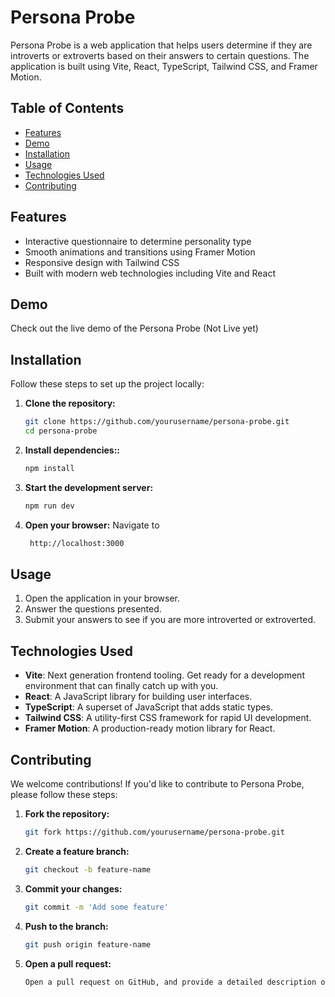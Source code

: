 # Persona Probe

Persona Probe is a web application that helps users determine if they are introverts or extroverts based on their answers to certain questions. The application is built using Vite, React, TypeScript, Tailwind CSS, and Framer Motion.

## Table of Contents

- [Features](#features)
- [Demo](#demo)
- [Installation](#installation)
- [Usage](#usage)
- [Technologies Used](#technologies-used)
- [Contributing](#contributing)


  
## Features

- Interactive questionnaire to determine personality type
- Smooth animations and transitions using Framer Motion
- Responsive design with Tailwind CSS
- Built with modern web technologies including Vite and React

## Demo

Check out the live demo of the Persona Probe (Not Live yet)

## Installation

Follow these steps to set up the project locally:

1. **Clone the repository:**

   ```sh
   git clone https://github.com/yourusername/persona-probe.git
   cd persona-probe
2. **Install dependencies::**

   ```sh
   npm install
3. **Start the development server:**

   ```sh
   npm run dev
4. **Open your browser:**
   Navigate to
   ```sh
    http://localhost:3000

## Usage

1. Open the application in your browser.
2. Answer the questions presented.
3. Submit your answers to see if you are more introverted or extroverted.

## Technologies Used

- **Vite**: Next generation frontend tooling. Get ready for a development environment that can finally catch up with you.
- **React**: A JavaScript library for building user interfaces.
- **TypeScript**: A superset of JavaScript that adds static types.
- **Tailwind CSS**: A utility-first CSS framework for rapid UI development.
- **Framer Motion**: A production-ready motion library for React.

## Contributing

We welcome contributions! If you'd like to contribute to Persona Probe, please follow these steps:

1. **Fork the repository:**

   ```sh
   git fork https://github.com/yourusername/persona-probe.git


2. **Create a feature branch:**

   ```sh
   git checkout -b feature-name

3. **Commit your changes:**

   ```sh
   git commit -m 'Add some feature'

4. **Push to the branch:**

   ```sh
   git push origin feature-name

5. **Open a pull request:**

   ```sh
   Open a pull request on GitHub, and provide a detailed description of your changes.

